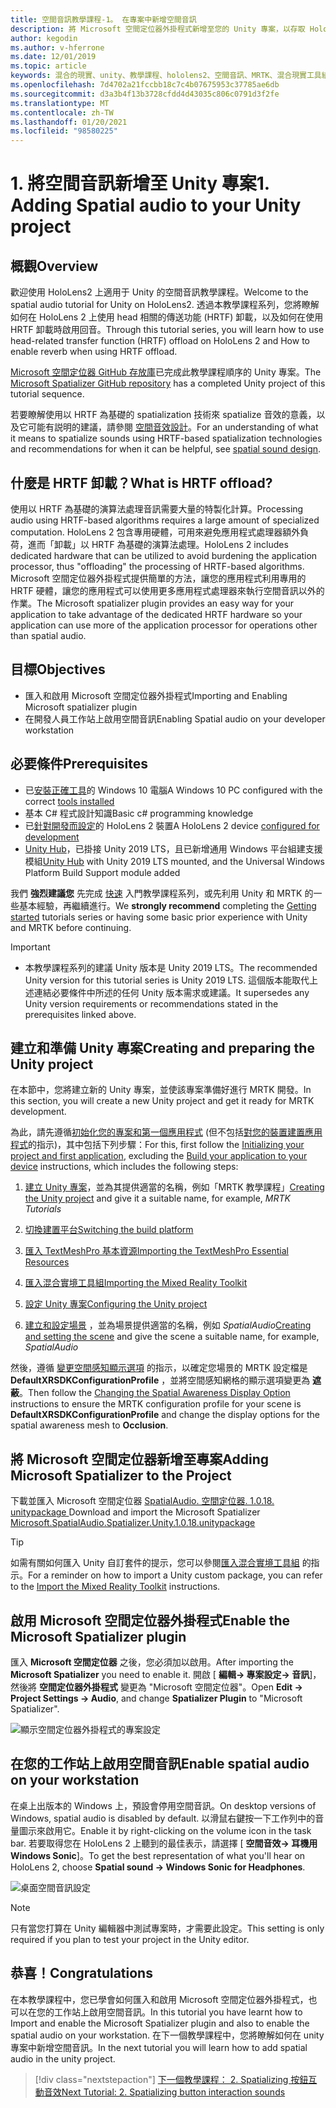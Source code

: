 ```yaml
---
title: 空間音訊教學課程-1。 在專案中新增空間音訊
description: 將 Microsoft 空間定位器外掛程式新增至您的 Unity 專案，以存取 HoloLens 2 HRTF 硬體卸載。
author: kegodin
ms.author: v-hferrone
ms.date: 12/01/2019
ms.topic: article
keywords: 混合的現實、unity、教學課程、hololens2、空間音訊、MRTK、混合現實工具組、UWP、Windows 10、HRTF、前端相關的傳送功能、回音、Microsoft 空間定位器
ms.openlocfilehash: 7d4702a21fccbb18c7c4b07675953c37785ae6db
ms.sourcegitcommit: d3a3b4f13b3728cfdd4d43035c806c0791d3f2fe
ms.translationtype: MT
ms.contentlocale: zh-TW
ms.lasthandoff: 01/20/2021
ms.locfileid: "98580225"
---
```

# <a name="1-adding-spatial-audio-to-your-unity-project"></a><span data-ttu-id="07bf7-105">1. 將空間音訊新增至 Unity 專案</span><span class="sxs-lookup"><span data-stu-id="07bf7-105">1. Adding Spatial audio to your Unity project</span></span>

## <a name="overview"></a><span data-ttu-id="07bf7-106">概觀</span><span class="sxs-lookup"><span data-stu-id="07bf7-106">Overview</span></span>

<span data-ttu-id="07bf7-107">歡迎使用 HoloLens2 上適用于 Unity 的空間音訊教學課程。</span><span class="sxs-lookup"><span data-stu-id="07bf7-107">Welcome to the spatial audio tutorial for Unity on HoloLens2.</span></span> <span data-ttu-id="07bf7-108">透過本教學課程系列，您將瞭解如何在 HoloLens 2 上使用 head 相關的傳送功能 (HRTF) 卸載，以及如何在使用 HRTF 卸載時啟用回音。</span><span class="sxs-lookup"><span data-stu-id="07bf7-108">Through this tutorial series, you will learn how to use head-related transfer function (HRTF) offload on HoloLens 2 and How to enable reverb when using HRTF offload.</span></span>

<span data-ttu-id="07bf7-109">[Microsoft 空間定位器 GitHub 存放庫](https://github.com/microsoft/spatialaudio-unity)已完成此教學課程順序的 Unity 專案。</span><span class="sxs-lookup"><span data-stu-id="07bf7-109">The [Microsoft Spatializer GitHub repository](https://github.com/microsoft/spatialaudio-unity) has a completed Unity project of this tutorial sequence.</span></span>

<span data-ttu-id="07bf7-110">若要瞭解使用以 HRTF 為基礎的 spatialization 技術來 spatialize 音效的意義，以及它可能有説明的建議，請參閱 [空間音效設計](/windows/mixed-reality/spatial-sound-design)。</span><span class="sxs-lookup"><span data-stu-id="07bf7-110">For an understanding of what it means to spatialize sounds using HRTF-based spatialization technologies and recommendations for when it can be helpful, see [spatial sound design](/windows/mixed-reality/spatial-sound-design).</span></span>

## <a name="what-is-hrtf-offload"></a><span data-ttu-id="07bf7-111">什麼是 HRTF 卸載？</span><span class="sxs-lookup"><span data-stu-id="07bf7-111">What is HRTF offload?</span></span>

<span data-ttu-id="07bf7-112">使用以 HRTF 為基礎的演算法處理音訊需要大量的特製化計算。</span><span class="sxs-lookup"><span data-stu-id="07bf7-112">Processing audio using HRTF-based algorithms requires a large amount of specialized computation.</span></span> <span data-ttu-id="07bf7-113">HoloLens 2 包含專用硬體，可用來避免應用程式處理器額外負荷，進而「卸載」以 HRTF 為基礎的演算法處理。</span><span class="sxs-lookup"><span data-stu-id="07bf7-113">HoloLens 2 includes dedicated hardware that can be utilized to avoid burdening the application processor, thus "offloading" the processing of HRTF-based algorithms.</span></span>  <span data-ttu-id="07bf7-114">Microsoft 空間定位器外掛程式提供簡單的方法，讓您的應用程式利用專用的 HRTF 硬體，讓您的應用程式可以使用更多應用程式處理器來執行空間音訊以外的作業。</span><span class="sxs-lookup"><span data-stu-id="07bf7-114">The Microsoft spatializer plugin provides an easy way for your application to take advantage of the dedicated HRTF hardware so your application can use more of the application processor for operations other than spatial audio.</span></span>

## <a name="objectives"></a><span data-ttu-id="07bf7-115">目標</span><span class="sxs-lookup"><span data-stu-id="07bf7-115">Objectives</span></span>

* <span data-ttu-id="07bf7-116">匯入和啟用 Microsoft 空間定位器外掛程式</span><span class="sxs-lookup"><span data-stu-id="07bf7-116">Importing and Enabling Microsoft spatializer plugin</span></span>
* <span data-ttu-id="07bf7-117">在開發人員工作站上啟用空間音訊</span><span class="sxs-lookup"><span data-stu-id="07bf7-117">Enabling Spatial audio on your developer workstation</span></span>

## <a name="prerequisites"></a><span data-ttu-id="07bf7-118">必要條件</span><span class="sxs-lookup"><span data-stu-id="07bf7-118">Prerequisites</span></span>

* <span data-ttu-id="07bf7-119">已[安裝正確工具](../../install-the-tools.md)的 Windows 10 電腦</span><span class="sxs-lookup"><span data-stu-id="07bf7-119">A Windows 10 PC configured with the correct [tools installed](../../install-the-tools.md)</span></span>
* <span data-ttu-id="07bf7-120">基本 C# 程式設計知識</span><span class="sxs-lookup"><span data-stu-id="07bf7-120">Basic c# programming knowledge</span></span>
* <span data-ttu-id="07bf7-121">已[針對開發而設定](../../platform-capabilities-and-apis/using-visual-studio.md#enabling-developer-mode)的 HoloLens 2 裝置</span><span class="sxs-lookup"><span data-stu-id="07bf7-121">A HoloLens 2 device [configured for development](../../platform-capabilities-and-apis/using-visual-studio.md#enabling-developer-mode)</span></span>
* <span data-ttu-id="07bf7-122"><a href="https://docs.unity3d.com/Manual/GettingStartedInstallingHub.html" target="_blank">Unity Hub</a>，已掛接 Unity 2019 LTS，且已新增通用 Windows 平台組建支援模組</span><span class="sxs-lookup"><span data-stu-id="07bf7-122"><a href="https://docs.unity3d.com/Manual/GettingStartedInstallingHub.html" target="_blank">Unity Hub</a> with Unity 2019 LTS mounted, and the Universal Windows Platform Build Support module added</span></span>

<span data-ttu-id="07bf7-123">我們 **強烈建議您** 先完成 [快速](mr-learning-base-01.md) 入門教學課程系列，或先利用 Unity 和 MRTK 的一些基本經驗，再繼續進行。</span><span class="sxs-lookup"><span data-stu-id="07bf7-123">We **strongly recommend** completing the [Getting started](mr-learning-base-01.md) tutorials series or having some basic prior experience with Unity and MRTK before continuing.</span></span>

> [!IMPORTANT]
>
> * <span data-ttu-id="07bf7-124">本教學課程系列的建議 Unity 版本是 Unity 2019 LTS。</span><span class="sxs-lookup"><span data-stu-id="07bf7-124">The recommended Unity version for this tutorial series is Unity 2019 LTS.</span></span> <span data-ttu-id="07bf7-125">這個版本能取代上述連結必要條件中所述的任何 Unity 版本需求或建議。</span><span class="sxs-lookup"><span data-stu-id="07bf7-125">It supersedes any Unity version requirements or recommendations stated in the prerequisites linked above.</span></span>

## <a name="creating-and-preparing-the-unity-project"></a><span data-ttu-id="07bf7-126">建立和準備 Unity 專案</span><span class="sxs-lookup"><span data-stu-id="07bf7-126">Creating and preparing the Unity project</span></span>

<span data-ttu-id="07bf7-127">在本節中，您將建立新的 Unity 專案，並使該專案準備好進行 MRTK 開發。</span><span class="sxs-lookup"><span data-stu-id="07bf7-127">In this section, you will create a new Unity project and get it ready for MRTK development.</span></span>

<span data-ttu-id="07bf7-128">為此，請先遵循[初始化您的專案和第一個應用程式](mr-learning-base-02.md) (但不包括[對您的裝置建置應用程式](mr-learning-base-02.md#building-your-application-to-your-hololens-2)的指示)，其中包括下列步驟：</span><span class="sxs-lookup"><span data-stu-id="07bf7-128">For this, first follow the [Initializing your project and first application](mr-learning-base-02.md), excluding the [Build your application to your device](mr-learning-base-02.md#building-your-application-to-your-hololens-2) instructions, which includes the following steps:</span></span>

1. <span data-ttu-id="07bf7-129">[建立 Unity 專案](mr-learning-base-02.md#creating-the-unity-project)，並為其提供適當的名稱，例如「MRTK 教學課程」</span><span class="sxs-lookup"><span data-stu-id="07bf7-129">[Creating the Unity project](mr-learning-base-02.md#creating-the-unity-project) and give it a suitable name, for example, *MRTK Tutorials*</span></span>

1. [<span data-ttu-id="07bf7-130">切換建置平台</span><span class="sxs-lookup"><span data-stu-id="07bf7-130">Switching the build platform</span></span>](mr-learning-base-02.md#configuring-the-unity-project)

1. [<span data-ttu-id="07bf7-131">匯入 TextMeshPro 基本資源</span><span class="sxs-lookup"><span data-stu-id="07bf7-131">Importing the TextMeshPro Essential Resources</span></span>](mr-learning-base-02.md#importing-the-textmeshpro-essential-resources)

1. [<span data-ttu-id="07bf7-132">匯入混合實境工具組</span><span class="sxs-lookup"><span data-stu-id="07bf7-132">Importing the Mixed Reality Toolkit</span></span>](mr-learning-base-02.md#importing-the-mixed-reality-toolkit)

1. [<span data-ttu-id="07bf7-133">設定 Unity 專案</span><span class="sxs-lookup"><span data-stu-id="07bf7-133">Configuring the Unity project</span></span>](mr-learning-base-02.md#configuring-the-unity-project)

1. <span data-ttu-id="07bf7-134">[建立和設定場景](mr-learning-base-02.md#creating-and-configuring-the-scene) ，並為場景提供適當的名稱，例如 *SpatialAudio*</span><span class="sxs-lookup"><span data-stu-id="07bf7-134">[Creating and setting the scene](mr-learning-base-02.md#creating-and-configuring-the-scene) and give the scene a suitable name, for example, *SpatialAudio*</span></span>

<span data-ttu-id="07bf7-135">然後，遵循 [變更空間感知顯示選項](mr-learning-base-03.md#changing-the-spatial-awareness-display-option) 的指示，以確定您場景的 MRTK 設定檔是 **DefaultXRSDKConfigurationProfile** ，並將空間感知網格的顯示選項變更為 **遮蔽**。</span><span class="sxs-lookup"><span data-stu-id="07bf7-135">Then follow the [Changing the Spatial Awareness Display Option](mr-learning-base-03.md#changing-the-spatial-awareness-display-option) instructions to ensure the MRTK configuration profile for your scene is **DefaultXRSDKConfigurationProfile** and change the display options for the spatial awareness mesh to **Occlusion**.</span></span>

## <a name="adding-microsoft-spatializer-to-the-project"></a><span data-ttu-id="07bf7-136">將 Microsoft 空間定位器新增至專案</span><span class="sxs-lookup"><span data-stu-id="07bf7-136">Adding Microsoft Spatializer to the Project</span></span>

<span data-ttu-id="07bf7-137">下載並匯入 Microsoft 空間定位器  <a href="https://github.com/microsoft/spatialaudio-unity/releases/download/v1.0.18/Microsoft.SpatialAudio.Spatializer.Unity.1.0.18.unitypackage" target="_blank">SpatialAudio. 空間定位器. 1.0.18. unitypackage </a></span><span class="sxs-lookup"><span data-stu-id="07bf7-137">Download and import the Microsoft Spatializer  <a href="https://github.com/microsoft/spatialaudio-unity/releases/download/v1.0.18/Microsoft.SpatialAudio.Spatializer.Unity.1.0.18.unitypackage" target="_blank">Microsoft.SpatialAudio.Spatializer.Unity.1.0.18.unitypackage </a></span></span>

>[!TIP]
> <span data-ttu-id="07bf7-138">如需有關如何匯入 Unity 自訂套件的提示，您可以參閱[匯入混合實境工具組](../../../mrlearning-base-ch1.md#import-the-mixed-reality-toolkit) 的指示。</span><span class="sxs-lookup"><span data-stu-id="07bf7-138">For a reminder on how to import a Unity custom package, you can refer to the [Import the Mixed Reality Toolkit](../../../mrlearning-base-ch1.md#import-the-mixed-reality-toolkit) instructions.</span></span>

## <a name="enable-the-microsoft-spatializer-plugin"></a><span data-ttu-id="07bf7-139">啟用 Microsoft 空間定位器外掛程式</span><span class="sxs-lookup"><span data-stu-id="07bf7-139">Enable the Microsoft Spatializer plugin</span></span>

<span data-ttu-id="07bf7-140">匯入 **Microsoft 空間定位器** 之後，您必須加以啟用。</span><span class="sxs-lookup"><span data-stu-id="07bf7-140">After importing the **Microsoft Spatializer** you need to enable it.</span></span> <span data-ttu-id="07bf7-141">開啟 [ **編輯-> 專案設定-> 音訊**]，然後將 **空間定位器外掛程式** 變更為 "Microsoft 空間定位器"。</span><span class="sxs-lookup"><span data-stu-id="07bf7-141">Open **Edit -> Project Settings -> Audio**, and change **Spatializer Plugin** to "Microsoft Spatializer".</span></span>

![顯示空間定位器外掛程式的專案設定](images/spatial-audio/spatial-audio-01-section3-step1-1.png)

## <a name="enable-spatial-audio-on-your-workstation"></a><span data-ttu-id="07bf7-143">在您的工作站上啟用空間音訊</span><span class="sxs-lookup"><span data-stu-id="07bf7-143">Enable spatial audio on your workstation</span></span>

<span data-ttu-id="07bf7-144">在桌上出版本的 Windows 上，預設會停用空間音訊。</span><span class="sxs-lookup"><span data-stu-id="07bf7-144">On desktop versions of Windows, spatial audio is disabled by default.</span></span> <span data-ttu-id="07bf7-145">以滑鼠右鍵按一下工作列中的音量圖示來啟用它。</span><span class="sxs-lookup"><span data-stu-id="07bf7-145">Enable it by right-clicking on the volume icon in the task bar.</span></span> <span data-ttu-id="07bf7-146">若要取得您在 HoloLens 2 上聽到的最佳表示，請選擇 [ **空間音效-> 耳機用 Windows Sonic**]。</span><span class="sxs-lookup"><span data-stu-id="07bf7-146">To get the best representation of what you'll hear on HoloLens 2, choose **Spatial sound -> Windows Sonic for Headphones**.</span></span>

![桌面空間音訊設定](images/spatial-audio/spatial-audio-01-section4-step1-1.png)

> [!NOTE]
> <span data-ttu-id="07bf7-148">只有當您打算在 Unity 編輯器中測試專案時，才需要此設定。</span><span class="sxs-lookup"><span data-stu-id="07bf7-148">This setting is only required if you plan to test your project in the Unity editor.</span></span>

## <a name="congratulations"></a><span data-ttu-id="07bf7-149">恭喜！</span><span class="sxs-lookup"><span data-stu-id="07bf7-149">Congratulations</span></span>

<span data-ttu-id="07bf7-150">在本教學課程中，您已學會如何匯入和啟用 Microsoft 空間定位器外掛程式，也可以在您的工作站上啟用空間音訊。</span><span class="sxs-lookup"><span data-stu-id="07bf7-150">In this tutorial you have learnt how to Import and enable the Microsoft Spatializer plugin and also to enable the spatial audio on your workstation.</span></span>
<span data-ttu-id="07bf7-151">在下一個教學課程中，您將瞭解如何在 unity 專案中新增空間音訊。</span><span class="sxs-lookup"><span data-stu-id="07bf7-151">In the next tutorial you will learn how to add spatial audio in the unity project.</span></span>

> [!div class="nextstepaction"]
> [<span data-ttu-id="07bf7-152">下一個教學課程： 2. Spatializing 按鈕互動音效</span><span class="sxs-lookup"><span data-stu-id="07bf7-152">Next Tutorial: 2. Spatializing button interaction sounds</span></span>](unity-spatial-audio-ch2.md)
